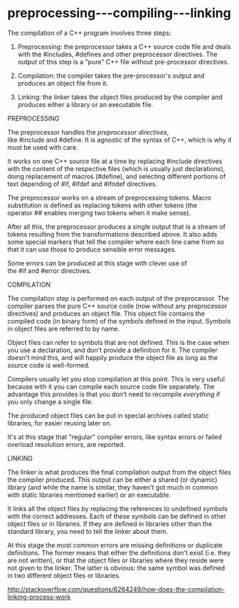# preprocessing---compiling---linking

The compilation of a C++ program involves three steps:

1.  Preprocessing: the preprocessor takes a C++ source code file and
    deals with the #includes, #defines and other
    preprocessor directives. The output of this step is a "pure" C++
    file without pre-processor directives.

2.  Compilation: the compiler takes the pre-processor's output and
    produces an object file from it.

3.  Linking: the linker takes the object files produced by the compiler
    and produces either a library or an executable file.



PREPROCESSING


The preprocessor handles the _preprocessor directives_,
like #include and #define. It is agnostic of the syntax of C++, which is
why it must be used with care.

It works on one C++ source file at a time by
replacing #include directives with the content of the respective files
(which is usually just declarations), doing replacement of macros
(#define), and selecting different portions of text depending
of #if, #ifdef and #ifndef directives.

The preprocessor works on a stream of preprocessing tokens. Macro
substitution is defined as replacing tokens with other tokens (the
operator ## enables merging two tokens when it make sense).

After all this, the preprocessor produces a single output that is a
stream of tokens resulting from the transformations described above. It
also adds some special markers that tell the compiler where each line
came from so that it can use those to produce sensible error messages.

Some errors can be produced at this stage with clever use of
the #if and #error directives.



COMPILATION


The compilation step is performed on each output of the preprocessor.
The compiler parses the pure C++ source code (now without any
preprocessor directives) and produces an object file. This object file
contains the compiled code (in binary form) of the symbols defined in
the input. Symbols in object files are referred to by name.

Object files can refer to symbols that are not defined. This is the case
when you use a declaration, and don't provide a definition for it. The
compiler doesn't mind this, and will happily produce the object file as
long as the source code is well-formed.

Compilers usually let you stop compilation at this point. This is very
useful because with it you can compile each source code file separately.
The advantage this provides is that you don't need to
recompile _everything_ if you only change a single file.

The produced object files can be put in special archives called static
libraries, for easier reusing later on.

It's at this stage that "regular" compiler errors, like syntax errors or
failed overload resolution errors, are reported.



LINKING


The linker is what produces the final compilation output from the object
files the compiler produced. This output can be either a shared (or
dynamic) library (and while the name is similar, they haven't got much
in common with static libraries mentioned earlier) or an executable.

It links all the object files by replacing the references to undefined
symbols with the correct addresses. Each of these symbols can be defined
in other object files or in libraries. If they are defined in libraries
other than the standard library, you need to tell the linker about them.

At this stage the most common errors are missing definitions or
duplicate definitions. The former means that either the definitions
don't exist (i.e. they are not written), or that the object files or
libraries where they reside were not given to the linker. The latter is
obvious: the same symbol was defined in two different object files or
libraries.

http://stackoverflow.com/questions/6264249/how-does-the-compilation-linking-process-work


